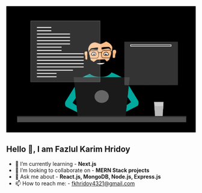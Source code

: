 <img src="./images/banner.gif"/>

## Hello 👋, I am Fazlul Karim Hridoy
- 🌱 I’m currently learning - **Next.js**
- 👯 I’m looking to collaborate on - **MERN Stack projects**
- 💬 Ask me about - **React.js, MongoDB, Node.js, Express.js**
- 📫 How to reach me: - fkhridoy4321@gmail.com
